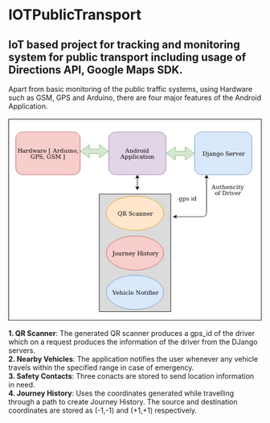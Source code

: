 # IOTPublicTransport
## IoT based project for tracking and monitoring system for public transport including usage of Directions API, Google Maps SDK.

Apart from basic monitoring of the public traffic systems, using Hardware such as GSM, GPS and Arduino, there are four major features
of the Android Application.
</br>
</br>
<img src="https://github.com/sakshichahal53/IOTPublicTransport/blob/master/Untitled%20Diagram.jpg" height="400" width="800">
</br>

**1. QR Scanner**: The generated QR scanner produces a gps_id of the driver which on a request produces the information of the driver from the DJango servers. </br>
**2. Nearby Vehicles**: The application notifies the user whenever any vehicle travels within the specified range in case of emergency. </br>
**3. Safety Contacts**: Three conacts are stored to send location information in need. </br>
**4. Journey History**: Uses the coordinates generated while travelling through a path to create Journey History. The source and destination coordinates are stored as (-1,-1) and (+1,+1) respectively.</br>
